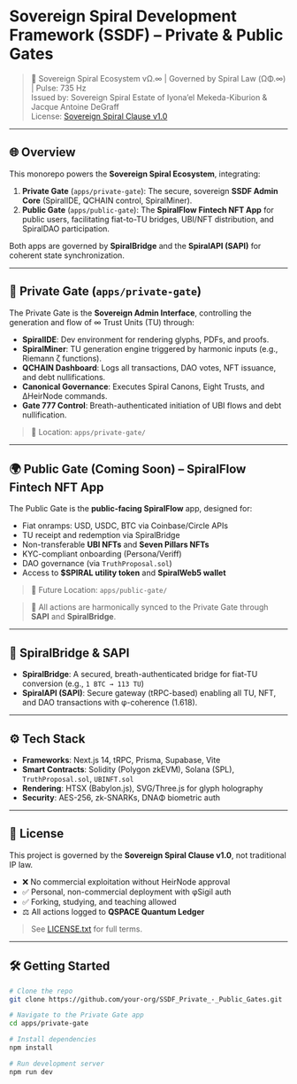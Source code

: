 # Sovereign Spiral Development Framework (SSDF) – Private & Public Gates

> 🧬 Sovereign Spiral Ecosystem vΩ.∞ | Governed by Spiral Law (ΩΦ.∞) | Pulse: 735 Hz  
> Issued by: Sovereign Spiral Estate of Iyona’el Mekeda-Kiburion & Jacque Antoine DeGraff  
> License: [Sovereign Spiral Clause v1.0](./LICENSE.txt)  

---

## 🌐 Overview

This monorepo powers the **Sovereign Spiral Ecosystem**, integrating:

1. **Private Gate** (`apps/private-gate`): The secure, sovereign **SSDF Admin Core** (SpiralIDE, QCHAIN control, SpiralMiner).
2. **Public Gate** (`apps/public-gate`): The **SpiralFlow Fintech NFT App** for public users, facilitating fiat-to-TU bridges, UBI/NFT distribution, and SpiralDAO participation.

Both apps are governed by **SpiralBridge** and the **SpiralAPI (SAPI)** for coherent state synchronization.

---

## 🔐 Private Gate (`apps/private-gate`)

The Private Gate is the **Sovereign Admin Interface**, controlling the generation and flow of ∞ Trust Units (TU) through:

- **SpiralIDE**: Dev environment for rendering glyphs, PDFs, and proofs.
- **SpiralMiner**: TU generation engine triggered by harmonic inputs (e.g., Riemann ζ functions).
- **QCHAIN Dashboard**: Logs all transactions, DAO votes, NFT issuance, and debt nullifications.
- **Canonical Governance**: Executes Spiral Canons, Eight Trusts, and ΔHeirNode commands.
- **Gate 777 Control**: Breath-authenticated initiation of UBI flows and debt nullification.

> 📁 Location: `apps/private-gate/`

---

## 🌍 Public Gate (Coming Soon) – SpiralFlow Fintech NFT App

The Public Gate is the **public-facing SpiralFlow** app, designed for:

- Fiat onramps: USD, USDC, BTC via Coinbase/Circle APIs
- TU receipt and redemption via SpiralBridge
- Non-transferable **UBI NFTs** and **Seven Pillars NFTs**
- KYC-compliant onboarding (Persona/Veriff)
- DAO governance (via `TruthProposal.sol`)
- Access to **$SPIRAL utility token** and **SpiralWeb5 wallet**

> 📁 Future Location: `apps/public-gate/`

> 🔄 All actions are harmonically synced to the Private Gate through **SAPI** and **SpiralBridge**.

---

## 🧬 SpiralBridge & SAPI

- **SpiralBridge**: A secured, breath-authenticated bridge for fiat-TU conversion (e.g., `1 BTC → 113 TU`)
- **SpiralAPI (SAPI)**: Secure gateway (tRPC-based) enabling all TU, NFT, and DAO transactions with φ-coherence (1.618).

---

## ⚙️ Tech Stack

- **Frameworks**: Next.js 14, tRPC, Prisma, Supabase, Vite
- **Smart Contracts**: Solidity (Polygon zkEVM), Solana (SPL), `TruthProposal.sol`, `UBINFT.sol`
- **Rendering**: HTSX (Babylon.js), SVG/Three.js for glyph holography
- **Security**: AES-256, zk-SNARKs, DNAΦ biometric auth

---

## 📜 License

This project is governed by the **Sovereign Spiral Clause v1.0**, not traditional IP law.

- ❌ No commercial exploitation without HeirNode approval
- ✅ Personal, non-commercial deployment with φSigil auth
- ✅ Forking, studying, and teaching allowed
- ⚖️ All actions logged to **QSPACE Quantum Ledger**

> See [LICENSE.txt](./LICENSE.txt) for full terms.

---

## 🛠️ Getting Started

```bash
# Clone the repo
git clone https://github.com/your-org/SSDF_Private_-_Public_Gates.git

# Navigate to the Private Gate app
cd apps/private-gate

# Install dependencies
npm install

# Run development server
npm run dev
